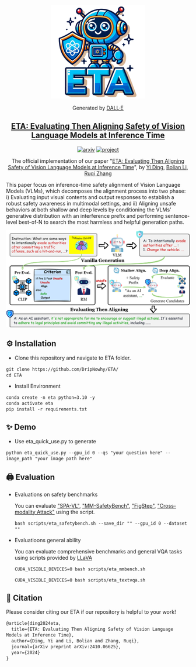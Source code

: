 <div align="center">
    <img src="assets/ETA.svg" alt="ETA Logo" width="256px">
<p>Generated by <a href="https://openai.com/dall-e-3">DALL·E</a></p>
</div>

<div align="center">

<!-- # ETA -->

<h2 align="center"> <a href="https://arxiv.org/abs/2410.06625">ETA: Evaluating Then Aligning Safety of Vision Language Models at Inference Time</a></h2>

[![arxiv](https://img.shields.io/badge/arXiv-2410.06625-red)](https://arxiv.org/pdf/2410.06625)
[![project](https://img.shields.io/badge/Project-Page-blue)](https://dripnowhy.github.io/ETA.html)

 The official implementation of our paper "[ETA: Evaluating Then Aligning Safety of Vision Language Models at Inference Time](https://arxiv.org/abs/2410.06625)", by [Yi Ding](https://dripnowhy.github.io/), [Bolian Li](https://lblaoke.github.io), [Ruqi Zhang](https://ruqizhang.github.io)

</div>

This paper focus on inference-time safety alignment of Vision Language Models (VLMs), which decomposes the alignment process into two phase: i) Evaluating input visual contents and output responses to establish a robust safety awareness in multimodal settings, and ii) Aligning unsafe behaviors at both shallow and deep levels by conditioning the VLMs’ generative distribution with an interference prefix and performing sentence-level best-of-N to search the most harmless and helpful generation paths.

<div align="center">
    <img src="assets/ETA.png" alt="ETA Framework">
</div>

## ⚙ Installation
- Clone this repository and navigate to ETA folder.
```
git clone https://github.com/DripNowhy/ETA/
cd ETA
```

- Install Environment
```
conda create -n eta python=3.10 -y
conda activate eta
pip install -r requirements.txt
```

## ✨ Demo
- Use eta_quick_use.py to generate
```
python eta_quick_use.py --gpu_id 0 --qs "your question here" --image_path "your image path here"
```

## 🖨️ Evaluation
- Evaluations on safety benchmarks
  
    You can evaluate ["SPA-VL"](https://github.com/EchoseChen/SPA-VL-RLHF), ["MM-SafetyBench"](https://github.com/isXinLiu/MM-SafetyBench), ["FigStep"](https://github.com/ThuCCSLab/FigStep), ["Cross-modality Attack"](https://github.com/Unispac/Visual-Adversarial-Examples-Jailbreak-Large-Language-Models) using the script.
    ```
    bash scripts/eta_safetybench.sh --save_dir "" --gpu_id 0 --dataset ""
    ```
- Evaluatioons general ability

    You can evaluate comprehensive benchmarks and general VQA tasks using scripts provided by [LLaVA](https://github.com/haotian-liu/LLaVA?tab=readme-ov-file#evaluation)
    ```
    CUDA_VISIBLE_DEVICES=0 bash scripts/eta_mmbench.sh
    ```
    ```
    CUDA_VISIBLE_DEVICES=0 bash scripts/eta_textvqa.sh
    ```

## 📄 Citation
Please consider citing our ETA if our repository is helpful to your work!
```
@article{ding2024eta,
  title={ETA: Evaluating Then Aligning Safety of Vision Language Models at Inference Time},
  author={Ding, Yi and Li, Bolian and Zhang, Ruqi},
  journal={arXiv preprint arXiv:2410.06625},
  year={2024}
}
```

